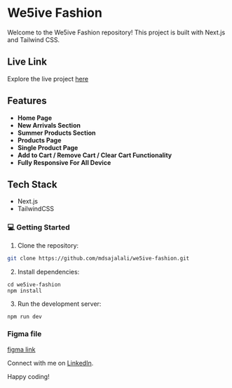 # We5ive Fashion

Welcome to the We5ive Fashion repository! This project is built with Next.js and Tailwind CSS.

## Live Link

Explore the live project [here](https://we5ive-fashion.netlify.app)

## Features

- **Home Page**
- **New Arrivals Section**
- **Summer Products Section**
- **Products Page**
- **Single Product Page**
- **Add to Cart / Remove Cart / Clear Cart Functionality**
- **Fully Responsive For All Device**

## Tech Stack

- Next.js
- TailwindCSS

### 💻 Getting Started

1. Clone the repository:

```bash
git clone https://github.com/mdsajalali/we5ive-fashion.git
```

2. Install dependencies:

```
cd we5ive-fashion
npm install
```

3. Run the development server:

```
npm run dev
```

### Figma file

[figma link](https://www.figma.com/design/Atf6oT3z5T2pyRIjcfwZuU/fashion-Website-UI?node-id=1286-235&node-type=frame&t=kJCh4aDkL6IvCPKj-0)

Connect with me on [LinkedIn](https://www.linkedin.com/in/mdsajalali/).

Happy coding!
